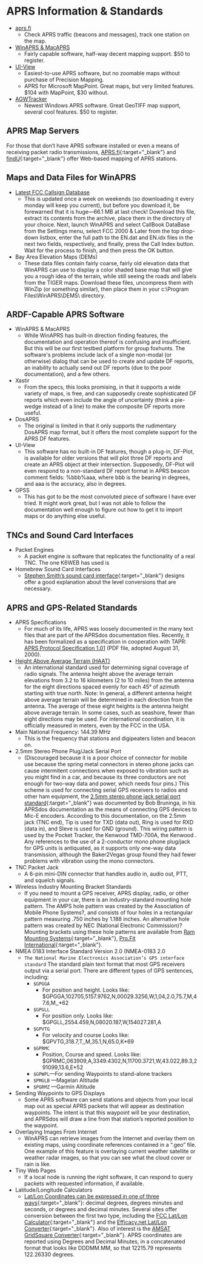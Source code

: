 # APRS Information & Standards

* [aprs.fi](https://aprs.fi)
    * Check APRS traffic (beacons and messages), track one station on the map.
* [WinAPRS & MacAPRS](http://www.winaprs.org/)
    * Fairly capable software, half-way decent mapping support. $50 to register.
* [UI-View](http://www.ui-view.org/)
    * Easiest-to-use APRS software, but no zoomable maps without purchase of Precision Mapping.
    * APRS for Microsoft MapPoint. Great maps, but very limited features. $104 with MapPoint, $30 without.
* [AGWTracker](http://www.elcom.gr/sv2agw/tracker.htm)
    * Newest Windows APRS software. Great GeoTIFF map support, several cool features. $50 to register.

## APRS Map Servers

For those that don’t have APRS software installed or even a means of receiving packet radio transmissions, [APRS.fi](https://aprs.fi){:target="_blank"} and [findU](http://findu.com/){:target="_blank"} offer Web-based mapping of APRS stations.

## Maps and Data Files for WinAPRS

* [Latest FCC Callsign Database](http://wireless.fcc.gov/uls/data/complete/l_amat.zip)
    * This is updated once a week on weekends (so downloading it every monday will keep you current), but before you download it, be forewarned that it is huge—66.1 MB at last check! Download this file, extract its contents from the archive, place them in the directory of your choice. Next, launch WinAPRS and select CallBook DataBase from the Settings menu, select FCC 2000 & Later from the top drop-down listbox, enter the full path to the EN.dat and EN.idx files in the next two fields, respectively, and finally, press the Call Index button. Wait for the process to finish, and then press the OK button.
* Bay Area Elevation Maps (DEMs)
    * These data files contain fairly coarse, fairly old elevation data that WinAPRS can use to display a color shaded base map that will give you a rough idea of the terrain, while still seeing the roads and labels from the TIGER maps. Download these files, uncompress them with WinZip (or something similar), then place them in your c:\Program Files\WinAPRS\DEMS\ directory.

## ARDF-Capable APRS Software

* WinAPRS & MacAPRS
    * While WinAPRS has built-in direction finding features, the documentation and operation thereof is confusing and insufficient. But this will be our first testbed platform for group foxhunts. The software's problems include lack of a single non-modal (or otherwise) dialog that can be used to create and update DF reports, an inability to actually send out DF reports (due to the poor documentation), and a few others.
* Xastir
    * From the specs, this looks promising, in that it supports a wide variety of maps, is free, and can supposedly create sophisticated DF reports which even include the angle of uncertainty (think a pie-wedge instead of a line) to make the composite DF reports more useful.
* DosAPRS
    * The original is limited in that it only supports the rudimentary DosAPRS map format, but it offers the most complete support for the APRS DF features.
* UI-View
    * This software has no built-in DF features, though a plug-in, DF-Plot, is available for older versions that will plot three DF reports and create an APRS object at their intersection. Supposedly, DF-Plot will even respond to a non-standard DF report format in APRS beacon comment fields: %bbb%aaa, where bbb is the bearing in degrees, and aaa is the accuracy, also in degrees.
* GPSS
    * This has got to be the most convoluted piece of software I have ever tried. It might work great, but I was not able to follow the documentation well enough to figure out how to get it to import maps or do anything else useful.

## TNCs and Sound Card Interfaces

* Packet Engines
    * A packet engine is software that replicates the functionality of a real TNC. The one K6WEB has used is
* Homebrew Sound Card Interfaces
    * [Stephen Smith’s sound card interface](http://members.aol.com/wa8lmf/ham/tonekeyer.htm){:target="_blank"} designs offer a good explanation about the level conversions that are necessary.

## APRS and GPS-Related Standards

* APRS Specifications
    * For much of its life, APRS was loosely documented in the many text files that are part of the APRSdos documentation files. Recently, it has been formalized as a specification in cooperation with TAPR: [APRS Protocol Specification 1.01](ftp://ftp.tapr.org/aprssig/aprsspec/spec/aprs101/APRS101.pdf) (PDF file, adopted August 31, 2000).
* [Height Above Average Terrain (HAAT)](http://www.qsl.net/miarc/haat_inst.html)
    * An international standard used for determining signal coverage of radio signals. The antenna height above the average terrain elevations from 3.2 to 16 kilometers (2 to 10 miles) from the antenna for the eight directions spaced evenly for each 45° of azimuth starting with true north. Note: In general, a different antenna height above average terrain will be determined in each direction from the antenna. The average of these eight heights is the antenna height above average terrain. In some cases, such as seashore, fewer than eight directions may be used. For international coordination, it is officially measured in meters, even by the FCC in the USA.
* Main National Frequency: 144.39 MHz
    * This is the frequency that stations and digipeaters listen and beacon on.
* 2.5mm Stereo Phone Plug/Jack Serial Port
    * (Discouraged because it is a poor choice of connector for mobile use because the spring metal connectors in stereo phone jacks can cause intermitent connections when exposed to vibration such as you might find in a car, and because its three conductors are not enough for two-way data and power, which needs four pins.) This scheme is used for connecting serial GPS receivers to radios and other ham equipment, the [2.5mm stereo phone jack serial port standard](http://www.aprs.net/vm/DOS/MICE.HTM){:target="_blank"} was documented by Bob Bruninga, in his APRSdos documentation as the means of connecting GPS devices to Mic-E encoders. According to this documentation, on the 2.5mm jack (TNC end), Tip is used for TXD (data out), Ring is used for RXD (data in), and Sleve is used for GND (ground). This wiring pattern is used by the Pocket Tracker, the Kenwood TMD-700A, the Kenwood . Any references to the use of a 2-conductor mono phone plug/jack for GPS units is antiquated, as it supports only one-way data transmission, although the Baker2Vegas group found they had fewer problems with vibration using the mono connectors.
* TNC Packet Jack
    * A 6-pin mini-DIN connector that handles audio in, audio out, PTT, and squelch signals.
* Wireless Industry Mounting Bracket Standards
    * If you need to mount a GPS receiver, APRS display, radio, or other equipment in your car, there is an industry-standard mounting hole pattern. The AMPS hole pattern was created by the Association of Mobile Phone Systems?, and consists of four holes in a rectangular pattern measuring .750 inches by 1.188 inches. An alternative hole pattern was created by NEC (National Electronic Commission)? Mounting brackets using these hole patterns are available from [Ram Mounting Systems](http://www.ram-mount.com/){:target="_blank"}, [Pro.Fit International](http://www.pro-fit-intl.com/){:target="_blank"}.
* NMEA 0183 Interface Standard Version 2.0 (NMEA-0183 2.0
    * `The National Marine Electronics Association’s GPS interface standard` The standard plain text format that most GPS receivers output via a serial port. There are different types of GPS sentences, including:
        * `$GPGGA`
            * For position and height. Looks like: $GPGGA,102705,5157.9762,N,00029.3256,W,1,04,2.0,75.7,M,47.6,M,,*62
        * `$GPGLL`
            * For position only. Looks like: $GPGLL,2554.459,N,08020.187,W,154027.281,A
        * `$GPVTG`
            * For velocity and course Looks like: $GPVTG,318.7,T,,M,35.1,N,65.0,K*69
        * `$GPRMC`
            * Position, Course and speed. Looks like: $GPRMC,063909,A,3349.4302,N,11700.3721,W,43.022,89.3,291099,13.6,E*52
        * `$GPWPL`—For sending Waypoints to stand-alone trackers
        * `$PMGLB` —Magelan Altitude
        * `$PGRMZ` —Garmin Altitude
* Sending Waypoints to GPS Displays
    * Some APRS software can send stations and objects from your local map out as special APRS packets that will appear as destination waypoints. The intent is that this waypoint will be your destination, and APRSdos will draw a line from that station’s reported position to the waypoint.
* Overlaying Images From Internet
    * WinAPRS can retrieve images from the Internet and overlay them on existing maps, using coordinate references contained in a “.geo” file. One example of this feature is overlaying current weather satellite or weather radar images, so that you can see what the cloud cover or rain is like.
* Tiny Web Pages
    * If a local node is running the right software, it can respond to query packets with requested information, if available.
* Latitude/Longitude Calculators
    * [Lat/Lon Coordinates can be expressed in one of three ways](http://www.maptools.com/UsingLatLon/Formats.html){:target="_blank"}: decimal degrees, degrees minutes and seconds, or degrees and decimal minutes. Several sites offer conversion between the first two type, including the [FCC Lat/Lon Calculator](http://www.fcc.gov/mb/audio/bickel/DDDMMSS-decimal.html){:target="_blank"} and the [Efficacy.net Lat/Lon Converter](http://efficacy.net/experiments/convert_lat_long/){:target="_blank"}. Also of interest is the [AMSAT GridSquare Converter](http://www.amsat.org/amsat/toys/gridconv.html){:target="_blank"}. APRS coordinates are reported using Degrees and Decimal Minutes, in a concatenated format that looks like DDDMM.MM, so that 12215.79 represents 122.26330 degrees.
